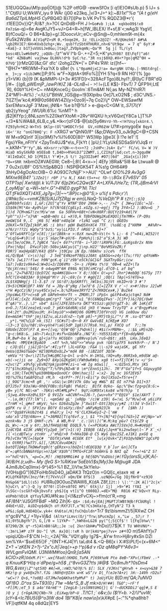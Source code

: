 S1EUGQQau\M!p:ppl|Ofj)@ %2P otfG@ -ewwSfOx [i  q!)E}O#sUb.p}  5 IJ= s !."Ctj6U U;WkWV_iyu 9 WAr {j00 e23kq.,|v/3+J>^ k]:~*B}1x!"%a "(A t g{eH Ba6dZTpILMpH5  Cy*PBQ4D B}7[)[Pw b.VK  PvT% RQDZ3@*r'{ :t1EE[]Ov}}Q^;R/&? ;h>?O(  QnDdB=FH J I`+Go#vb );LA  xqkboO9$!x0 Fm7z&m~`q}=6e AvgK\JY5+vJ>G4=R~h[fW_lBLEX/ If+sf,8'<\;wAg3l YsgV[ B}fCouQ/= O B6*\&3p}=g/.3DoocvUr;;eCv-@Sn@~0;mhIem9l-m{4x IFu5k2Wz8`6 A[V1qPZ>sM 0,+5oqe2H, 3z_!ELi>2@JZ! ~R/@Umzk6? A#%A \gb2RV]E7:6H>KUxb3zhg+;Wv._qsb?fzSbtHfHURX,nh<6"Ut9qw  = 7 q^ 6yY:# ~KaE}-z b1T}uVUUiJe0&u;]tag7,ZVOpkqmN;~Qa"M  5g j[ TL/(yt $osc4ELlw#k0eP2_;oQUb-`;!z^'wV l^b G-.+=Z=5;+K`^p%Jh98? EE\Fqf|^a6!  *kd' 4ZN8aM( vajhww DL06%!d*b SyC:%z."3R nsj$0X@.#X<*?go|qMZ^0H = 07VQ'`](rMzQD]&z;Gl' d!c' i2ohg2ZN*{'= DP4s'RW: iz{[hf~-"@H7*^#R(WM~Fxa'hX b sBe! {`% L"0paHdjxCJ!a= 4wrgNH U74p.|-9NStdrg[-m_ }>;y <1ibJWM`c])P;9% w"F~X@tA<9tFo%|]|YH 5?q<9 RN H0'{% ]go z1>VlKi {b|{9 {K &pMMPi-U+3v #S1FD]r<328AcFTgo}8Lhyl?:,@[IyC FBR"dQ |/#~ :[(g6_pWEmjP_/*awP/#}Z }&-OLnB*~i - >! l+{LE K$]- FbvT/ 7 QFP1H;LtE `R], 60bY%H)+C~ nM4jKnceG;j GooIm`:6Tm&M! N{;as My-NZYnlR7l Z4^MFI~At%) ;'</U;U"BthW_}GS@p=!93Xlpibu Oe]7LxO2N$ ; d3C^JNS.- 7([Z?|w'kc4;#9@0z686W}4Zl(y>0zo9|~7q Co2}\j* OW~EWSawfM SxrEMsrxJgF 3'Mzei,:jNf&= %e b?@%f > e-@q<C<GM \t,*.S7(7i(Y* qb2{yYeog"   $/WU(Ri.$6%c %nMT^ h j$$2$|KfYp:};8NLszm%2Z0keYXtoM:=2Rv^WQXU h;xV6Qxt[Y8Ca L]T%P  +/3*&%WA&8_6LB,c,y&.*Ik<r}zFO$-@[sb]5y6`RVrU-Yh-<!H?Usy[xkUr4.\ FZ93yhrHC2-W>TnS $Klp~(Ol"U#DDCfr5d  GV,nVR6`zw U?#>pmygoE`W Bqy4 i6<''Xz ^onG78HQ'y: F n`XRG7 w^QhN0/lf^ {&p;DWpv03_oJk9gC<@+CSN W M=x9Q}nY 3|{o(9M}?v%I%60D|8(!^ W5]Wp ]@e3( |I !?e Ie1' ![ Fgs}YRe_nFIYV <ZpyTn4UJ$*e\s_F[kYt ( ]pU;[:YLyUkESDSaSIrV)Jq$ rr =.kKM<"`P'Yy^,B& mX<srr:v?QN~<~t<>+?2 ;JsHP<:JsA+ Ev^' fC/vL V= W )V HiaD m5ySXkRD m5EEoB t,D4D>>R%HiDJ^2ZWMT,i,CZIXqf|&d;cvt.n~3gqu0W 'AlIeDaCC_kD 1{PEILt Y'#}+,S t/! 2gJ3IZo#f #O7|[6d^ _2Ga{x{i)]0?^D=+SRR hK`bmOZ#VAEGW; Ce8~|;8!( 4<x~>| 4Efy  }BRa&^5I8  &e LtwuaR  @ 7 0u2x{UBF' OS%!tSp&BQ3 : NSP@GK54T A%s!g OH64#9 3hHyO4gOcAtcOlB~ O AO93C7cNjjF'>>AU[' ^OLwf  Q!O%*29 Av3gG MXne9EB4? '`iJZe2|! r0P )"u N,[ KA4:t5=+=c fD-\\`8Gx E7v6SV' 05 OTPTsp| Xw!d@\ k VJT:3V 6]p2KvC2Qw($7 A+LXFAJ\He7z; {TR,JjBm4rVI f_oyM[qi' q.~WI~te!<.G">4NE0 gygP'N\ TIcI QT:fFk0XQT}4XE,Jg7g=|3|~~^.BP}c>@0"S;> u%f s Pdv;r'/\\(/#hkc5c~=vmKZB[S/A]J7fZRgj w em)LNaQ-%VeDjh"P # ``tZY{:;$]Q ZpR8b9fvidz\ 1,&F;{2U]"q"Yv WfNF'DbV 2N6W->,-- />Z* { 3W=y]1Ec'=]E-S5$0k[M(*Ax-Ay0%lpr h7(N!GE{CgELy1.xGZg.s)~eg{j 7Tg 3Y4>lJ ):BOv=G _? }|)d 7CM<m&7!zx!M/w'nm  Ga 5OFHv+6Bt+(vN<X6Rf:8U{Yz19+Ad|?V *ph^"s})~^s}%N' =qbB~m@s Li =X(O,k T@bFDUWg2KuEXQOljTm?MK= (P-Q9s meGW[S4 9,.C  jK6 5[`#bB'n4OqlW  rlzN1`uqG ^C z;\ QGEOs 2OkXl=fkTZpIjkOP,WS :i bhs! p@H Bw@5XnXC4 7TF_ \%s8E:q I"HXM#  _#A%Rr=  o76/z!??2i WqOy^5"bzS;"xy|LLPIU.f nRGG'Z G}+?2'OflwU4FFl{p'x[8[;!ja!1B8k~x >:8zX nw=2R~Vs\t< % L;- 6 [^=84i,WI52)t ^vLq}&=#\D|\d \Ly:S`s&pcT#~pV/6- PpHo%j|:$2'a^$;A_3i WD /bv[5e/oC9m,7,7gNC4 ^&v[+ 6V?*cYf8~ i~*zD!!iR9Pk|FG:.&sKgs8r2x NVm |Pxc|%9p[  DYwiF|Qt-5ObvjAACyu|C^j\np.H22'"Bo%MSVoZR;f FDR?}`mx@4pGB7/K43 @5F+ jt0Cpu iN Ep.!08Ahv s)ce%  ffH oL/Q/BpA'`c>\s))q[  J 5eE^E4NzeP78@izJ0At q3A5&<=z4y!lTu;!YV/ q4YoWN> ^b7s ]wL1?!flwc h9N"gcK.q`i1"z9b"o5Ck[&C}&f 3&XTny8&r;icw l&7:]vBz1v9k4=G:W=Di=3/IQ6VMs -5+-s /F@#a t%!U_'0B=4 wZZ+\Ta ^@cjX(rms|'54$/ 9 o4wg4M"6H E98& N{S9[sHCrg].d!C0-L af bq^ ycs."2=7%87E}(@cD72C mp4#KCQU=>+`Y 8;!)OE< O!=y<7 Jhn*}#ebD@`tG75y ]T?hfC?[X+bB33Ar 9j@4qO"M!r J{~;69;{n Y #g@{I]_;OQ(i TAp|+S?4TU=a 2L$tXQNHg[j ll-3.$7 :V SG!d?;3pSKRff\_)Wlbs;3GjVt nkID+rb`3 #'?(9<5)CMGW|@F? kNV fd = J0y-8"yNg /lw?d'6 ][=]Z7X V r`~! x>#!)0sv J2]wM <*H #gcCz|N/jruy45Cvjw[=.b;%IRaee3RYfI"Z<7KKDCex#,}`BuIk4 jhpsWwLf5*>c>sB yR UAPeh+HnrTt ~ ZMOR\J? iPpS< g&tP4=KajctqmJ Nd# afJ[4C;{xZc FOAQpLqmCrg*T "&XY;&^u1_^0(C6NQqIFws'-]C]Pr})&j7@{/OwH E^qA)^V..}.\J" vb4^ $in{)ZFE]D5vYa DKT"KtSzz:gU}U!gZT-b; dK 1eK{dT e>O.J;?[A(zea}e$;vuO_? p6Xr&6d6N;sSd jH3 t'mwww TrzyTQ^ a x"B>gy#%se |n4:2t".@u2M2auiM;_X<lmyiO">>8W0}O6 OGMMiT]0fVrcU} VG ie8Ouw do/ Ee=m&S#("thF'jmj)$Z)u,aLzid(nZ~-tyN p8]~*jM7}tbjL/^*/ M .su-QT"AX?__y*|.*HC%{LD`nk_(5I) !SC#sT|~B+~0 XY GwVvBI_k[KEp# XO?~\3~;3`QJu/hB(;U>vyVn4?\aG|5dP_1g8)J(7Rs8.Yni,p/ FXCQ uf  7:;?m G8Udx[ZCOf|F7 A_m>+[[vq;'O}W'O@'jJ%Qnkl|j #$i(>rM8Me~, ;:$&_uM}n2Q-^g~c:bK8:&._i4h~7\4vi3:#sf%<GbbNFa./NG"X:-Yd553IdEs*f{8>ddyNH0 |R,BwP~ba k bq_g}<ja??u HCG$En :g8Nvvp|u%`ruS~@$t:_a$h_ LHa.}EeQJ #N=9c -MM}E#{ByAG9  .=Xf %<h,%6G*>>^m%np pvk !G6?ip7F5 koVk9rP--/ N'J  ; cJQ:@l( jj&]jD!Cw":#I;yff \JL<UFXp :F&4 \\-s}9 wajaSK, gE YFr 0eUa|Q3kGT&&Q<'HZl0DRUDx$LZ="md4 8B -(iBZ1OT 3Q[W-'eHVa`*t'O=r\)ZlTu{h#L@RC)q~U<l u~b?< H-1Ht&,!XQ+uRy.06R3xb,m9dSW a@-xb(->c)ji oe _Zy9+D7 8Xp|GZKgSH|(FWh9wR#bi xg8 t(=>fIjTC#|!v </'S+<2vc!Z^ x9%fg:yEvNIYpkjps0P#[zi~s`=W Ig mSwi|[_  <:Q25nS,Mtx jKS T]^$lhcXOhqS}ifV3p[^T;%f9%{NI=N'0 \m*[EnnSj1Jh:. 7R'F"Go^1f+S GGpuyg50 a( c3X;lTeCM{%pU30HbNpeQonUCr Q0m\hacjl] =:x2- 2q`nc 1Gf2EV$7 YD!%JTkifa&8FQtu3 rM,h  <$rPf*-?F[)\<Ei("p Oo}lXSoI=f5!e+{?\j_9OG"3cmc+R gR ,': uS&\|w:DR(V7k G0u`wg #W&^ BI OI n7?%b D1]+3?QYJJ5v7 93a)Wu~9h0{FOBs:OiFqB( Y%6zC; _B1fX 0zko- &p;%"Dw:fzg<p{8:G:= yB= y|?C NG\<m^ -76Ks\<Ml#MLpP+?  9qY;nUR9tx\kx84 w?6?h}p `t :Sjwq.A9e<Xz0%L5S* Q 9V1Zx =ACVNf>=JJ6-?,{wu>vhx^?"E@1V" $1e)XAYT ?`-.|a,OK!{T7:lN^\[. <qm5AU gL' jxR@p '/c)W z39| 6=!xL 5/^M/w[<K y6iiPX cTrmM`+l_q#eT mKyV;_%s< O26dsZg3e }^Xwi$f-O3t]3@cy/y#Z ;t)3d V~5xlT-g$PX ru U_! SFV]zu BO?V O)s&Yy;/8n7 aNFyNg923]k   u f  [$Nh ))<!r"Qg$8YvkUb2t4$ i m%&Y;y l+z *G'CLX3kwGyI~2-l'mW sAo'x5'2T@)6No++_L^+36M02[T(q?6vf.y_\ $1 *Y<]N]*4}{npl?&5>}Z mVjNp>'wY wznk>Nu 3 j5 QHHf~;z%` A WB,M~V '_c.:|U\\](^W.M;kq`p&v? Ct$(Z9 q DL_W>;-+;m y 6Y;,bhJfH4$@)NE EGQL9.% (=>PCKoKa AWcT]SVx}O.H=#U4$@!   IzdCYDA 4I3K zNN{Yly2p0_|H^[>1(:V} IE8@8 (AIy|Jq+H^ki2nw5ep\l~`P X`_<)(l`<\cd@Tw\y ztnHr ,/'m%Q/>9 f>hHaIQ8-@ C5 WyG @acISZ.eJ1K1 pxGQ q Pb]vC9x"M{l=[6pC#  "EGfXjx%HA 4CGEK Et* _lu|x}Ovk<^Z|FU1@vhDW3"1gCsPQ \< OtRR})%w77).&][,!2RJCdvu4O#2i ' batQT]@4g\TkDWwPzg9(t'gERzx+s)bUZnl!dC@CQ3@ Y_b`]ur &n|]CTa 6"=;qRtcbNN&hYGp\>n)IpK'X$Uh^(TMTG<FC1R'hG6Hr& b NXI qZ  f<=!+&"Z S?>>^hdl*8(%_`=p=C=,M]! /H@3$MRGi#4 g hE{6D%^VuDUo)j#(f``Gy(orsSi_v]K;A{-|#}B/H.(r,udh~ My (feG S>%RiKsw'5aEbV)$s]My}3a M@ug#* JDA 4Jm8JbCq0lmx(-9^)45>%1 BZ_)}V!w,5kYleIu-[V0Hs@G")]6ZFoiHb5lsD4O_jaDAK3 TtQzO)n =GQl[c_e)ax`9 HE # #}L@fK8f@%(3nz/f#:f|7Vx%\CF xQm/EW 8f$(3  .uzN@G=/Gg ]QjfNrO"<z9}O RV&pG6^1dLl(s5) P`U8Ru]9O0uoZWAW8_K{dA Z8f,`I2t:) \|:'":2K A[)"2c|x' h}uCr\ a^:}-Q_)y 07?0!:Ild+x8f0I HPi' 6tkj)/ 1j] _>9>"#1 !YAI _v' 3\SGc~(scGXf>QkjbvsFz yh$J{q vt[i^O t008QJ.=dE>^M@  R816 #Z'kQv<Y RLy-eUPmb!VDiR qYfu`y1JKU#N:au [>\\!l&zzFvCXj~>f!m(ct'R,=mg AF/8f4\^.VJSGf!FBdF ~MQ Zih|K- q`$+ :$d;4vjEA|jM&PTJlWBt9@b!FCbURgl !  d4bE+\U2, AiDZ<p$dA{h oY:RXYJlT,x^N|?Cs3mXa)g,{HTyN"2 T3 k wP&i;GpB,HdD4Q{w.yk4< 6%6ta(/K|fsChQsldn*`Tr7 9z\bismmZ!/5|RXwZ CH  n^gc8V*d_/ +1Iy+Vj&d` (AlYa*iLmvc(O/j"Trw;$PucmZp| x,"Lw ,_S7;r ?61;0Y5LBgYh"J\ G,[/0 = l1YkP~ ^,hWhbxL&28 py(^{;S{Cf$'! l{Fq[b%w\"! 87290/ZK q*-r5}AlnB0!&R;;Je :u{ 2kn!GbH#u`*hDo)!}7$|K `T TU WHhVNU*-':3m!L}#P z7F DU-^[ \M. Ax}O|:!xR h Ur|k4U*pej7vv+ z#`<(O m)5AhfYjv7 vpiqUQb=F$'CN I~):;,<2A|"Rk."VQY:g8y !g7$~_&Yw frn>Hj8ry#xSn DZl sm%YA='$sxE65{}F ,^{INT>KJ4|Y\  taLdt4 &.<Q-B6[x i X:#S\PLf]<{x+6M<^ Z*? +'_zKEN _2>?j-^2x"cJt|'Jeq{>+p !^p}&d v rDz qM8qPY^A6v3\= W*VLgmFvIQMl. U3NWM#!oo}Qn9;[a5AN kCIO>zR`]OdxM.F(*'.wx{f8ad((KHDG_TuPA_P]69k%oN Pto 8eB~"XPv(/FbmV .-*` q K*nuuK$^H(q o`dPpe/g+h5$ ,{^8vvG3Z?t!s_ )#@$ 'Dc8mJh*?0sDm4 WG,&`V8Xj\Z^!qt5XO #A[=H,:nW3;%O?@:% $[: SLX /VJKn("gHrwh + x=uy>&38 7 HKz!g-p ywV@x2h?.fJ& :N0h@r@IXn w>K wS^/v D|_f(eJe?A+z| )H:-149h rD2u?  'wC=!? Q>$,*?o0B}-GTJMw7eQAKhatPpM%F^ t) JoUjF`Uc B]D:mj'QA;7uNVO QF!8O .D^os Sl+T93(0:j 71w ~Me^S_B Jf mk>`D/H!##| T&O^;~rF'f ~F[[M;;eT_5 $ a4o'YArmE'* [2egL8-|zsS9NtUHG{}| G'!~dUCKDDiJ'qg}#,S E  )Q y j {rGgAJN}CNb~?k ;EiXwg/bP~U `.T/!C1 ;` o&v;{u ($!Y=b. >2/\I*uvW;[cY=&<Ic7BU5{@^o3IW do4  1Bl"KB|e  naw\o]x\kX_#pE [~:"%*qha8hb?VF]}qtfKM 4q o8dQz|EY5